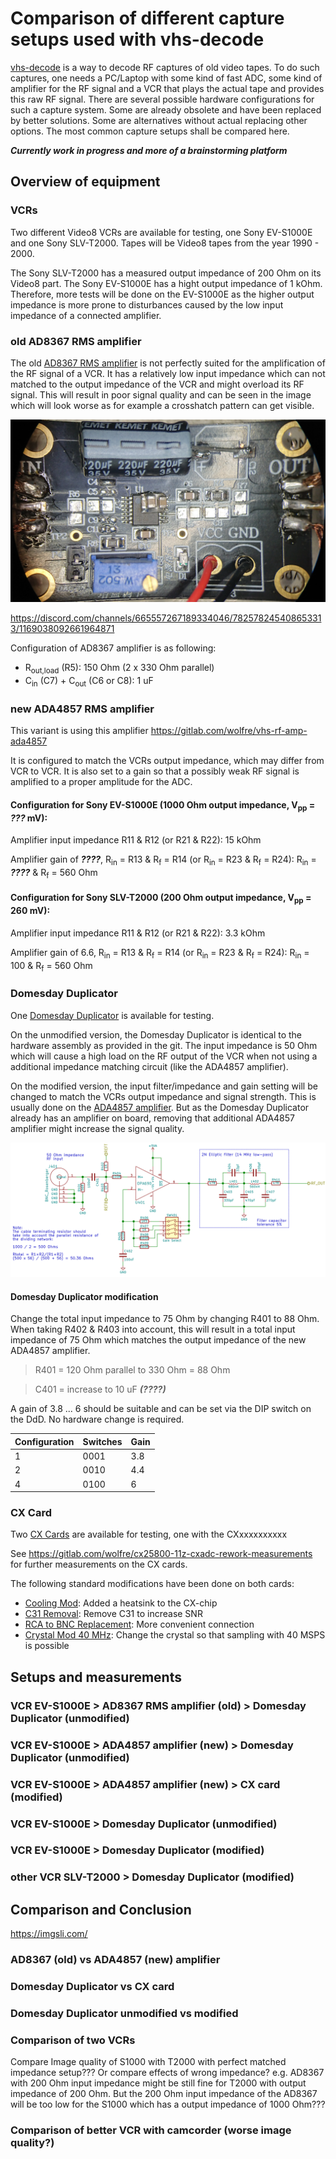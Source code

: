 # Comparison of different capture setups used with vhs-decode

[vhs-decode](https://github.com/oyvindln/vhs-decode) is a way to decode RF captures of old video tapes. To do such captures, one needs a PC/Laptop with some kind of fast ADC, some kind of amplifier for the RF signal and a VCR that plays the actual tape and provides this raw RF signal. There are several possible hardware configurations for such a capture system. Some are already obsolete and have been replaced by better solutions. Some are alternatives without actual replacing other options. The most common capture setups shall be compared here.

***Currently work in progress and more of a brainstorming platform***

## Overview of equipment

### VCRs
Two different Video8 VCRs are available for testing, one Sony EV-S1000E and one Sony SLV-T2000. Tapes will be Video8 tapes from the year 1990 - 2000.

The Sony SLV-T2000 has a measured output impedance of 200 Ohm on its Video8 part. The Sony EV-S1000E has a hight output impedance of 1 kOhm. Therefore, more tests will be done on the EV-S1000E as the higher output impedance is more prone to disturbances caused by the low input impedance of a connected amplifier.

### old AD8367 RMS amplifier
The old [AD8367 RMS amplifier](https://github.com/tandersn/cxadc-hw-mod/wiki/AD8367-RMS-Setup) is not perfectly suited for the amplification of the RF signal of a VCR. It has a relatively low input impedance which can not matched to the output impedance of the VCR and might overload its RF signal. This will result in poor signal quality and can be seen in the image which will look worse as for example a crosshatch pattern can get visible.

![Mounted AD8367 amplifier in its case](AD8367/AD8367_board.jpg)

https://discord.com/channels/665557267189334046/782578245408653313/1169038092661964871

Configuration of AD8367 amplifier is as following:
- R<sub>out,load</sub> (R5): 150 Ohm (2 x 330 Ohm parallel)
- C<sub>in</sub> (C7) + C<sub>out</sub> (C6 or C8): 1 uF


### new ADA4857 RMS amplifier
This variant is using this amplifier https://gitlab.com/wolfre/vhs-rf-amp-ada4857

It is configured to match the VCRs output impedance, which may differ from VCR to VCR. It is also set to a gain so that a possibly weak RF signal is amplified to a proper amplitude for the ADC.

#### Configuration for Sony EV-S1000E (1000 Ohm output impedance, V<sub>pp</sub> = ***???*** mV):
Amplifier input impedance R11 & R12 (or R21 & R22): 15 kOhm

Amplifier gain of ***????***, R<sub>in</sub> = R13 & R<sub>f</sub> = R14 (or R<sub>in</sub> = R23 & R<sub>f</sub> = R24): R<sub>in</sub> = ***????*** & R<sub>f</sub> = 560 Ohm

#### Configuration for Sony SLV-T2000 (200 Ohm output impedance, V<sub>pp</sub> = 260 mV):
Amplifier input impedance R11 & R12 (or R21 & R22): 3.3 kOhm

Amplifier gain of 6.6, R<sub>in</sub> = R13 & R<sub>f</sub> = R14 (or R<sub>in</sub> = R23 & R<sub>f</sub> = R24): R<sub>in</sub> = 100 & R<sub>f</sub> = 560 Ohm




### Domesday Duplicator
One [Domesday Duplicator](https://github.com/simoninns/DomesdayDuplicator) is available for testing.

On the unmodified version, the Domesday Duplicator is identical to the hardware assembly as provided in the git. The input impedance is 50 Ohm which will cause a high load on the RF output of the VCR when not using a additional impedance matching circuit (like the ADA4857 amplifier).

On the modified version, the input filter/impedance and gain setting will be changed to match the VCRs output impedance and signal strength. This is usually done on the [ADA4857 amplifier](https://github.com/oyvindln/vhs-decode/wiki/CX-Cards#external-amplification). But as the Domesday Duplicator already has an amplifier on board, removing that additional ADA4857 amplifier might increase the signal quality.


![unmodified DdD input stage](DdD/DdD_input_stage.png)

#### Domesday Duplicator modification

Change the total input impedance to 75 Ohm by changing R401 to 88 Ohm. When taking R402 & R403 into account, this will result in a total input impedance of 75 Ohm which matches the output impedance of the new ADA4857 amplifier.
> R401 = 120 Ohm parallel to 330 Ohm = 88 Ohm

> C401 = increase to 10 uF ***(????)***

A gain of 3.8 ... 6 should be suitable and can be set via the DIP switch on the DdD. No hardware change is required.

| Configuration | Switches | Gain |
| --- | --- | --- |
| 1 | 0001 | 3.8 |
| 2 | 0010 | 4.4 |
| 4 | 0100 | 6 |

 	 


### CX Card
Two [CX Cards](https://github.com/oyvindln/vhs-decode/wiki/CX-Cards) are available for testing, one with the CXxxxxxxxxxx

See https://gitlab.com/wolfre/cx25800-11z-cxadc-rework-measurements for further measurements on the CX cards.

The following standard modifications have been done on both cards:
- [Cooling Mod](https://github.com/oyvindln/vhs-decode/wiki/CX-Cards#cooling-mod): Added a heatsink to the CX-chip
- [C31 Removal](https://github.com/oyvindln/vhs-decode/wiki/CX-Cards#c31-removal): Remove C31 to increase SNR
- [RCA to BNC Replacement](https://github.com/oyvindln/vhs-decode/wiki/CX-Cards#rca-to-bnc-replacement): More convenient connection
- [Crystal Mod 40 MHz](https://github.com/oyvindln/vhs-decode/wiki/CX-Cards#crystal-mod---5-25usd): Change the crystal so that sampling with 40 MSPS is possible


## Setups and measurements

### VCR EV-S1000E > AD8367 RMS amplifier (old) > Domesday Duplicator (unmodified)



### VCR EV-S1000E > ADA4857 amplifier (new) > Domesday Duplicator (unmodified)



### VCR EV-S1000E > ADA4857 amplifier (new) > CX card (modified)



### VCR EV-S1000E > Domesday Duplicator (unmodified)


### VCR EV-S1000E > Domesday Duplicator (modified)


### other VCR SLV-T2000 > Domesday Duplicator (modified)






## Comparison and Conclusion

https://imgsli.com/

### AD8367 (old) vs ADA4857 (new) amplifier

### Domesday Duplicator vs CX card

### Domesday Duplicator unmodified vs modified

### Comparison of two VCRs
Compare Image quality of S1000 with T2000 with perfect matched impedance setup???
Or compare effects of wrong impedance? e.g. AD8367 with 200 Ohm input impedance might be still fine for T2000 with output impedance of 200 Ohm. But the 200 Ohm input impedance of the AD8367 will be too low for the S1000 which has a output impedance of 1000 Ohm???

### Comparison of better VCR with camcorder (worse image quality?)
